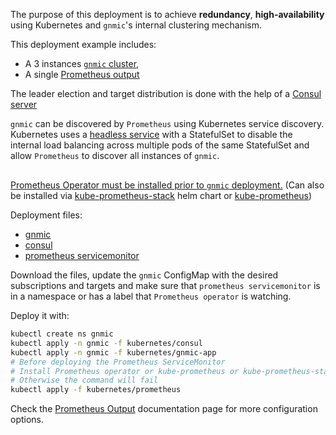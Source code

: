 The purpose of this deployment is to achieve __redundancy__, __high-availability__ using Kubernetes and `gnmic`'s internal clustering mechanism.

This deployment example includes:

- A 3 instances [`gnmic` cluster](../../../user_guide/HA.md),
- A single [Prometheus output](../../../user_guide/outputs/prometheus_output.md)

The leader election and target distribution is done with the help of a [Consul server](https://www.consul.io/docs/introhttps://www.consul.io/docs/intro)

`gnmic` can be discovered by `Prometheus` using Kubernetes service discovery. Kubernetes uses a [headless service](https://kubernetes.io/docs/concepts/services-networking/service/#headless-services) with a StatefulSet to disable the internal load balancing across multiple pods of the same StatefulSet and allow `Prometheus` to discover all instances of `gnmic`.

<div class="mxgraph" style="max-width:100%;border:1px solid transparent;margin:0 auto; display:block;" data-mxgraph="{&quot;page&quot;:12,&quot;zoom&quot;:1.4,&quot;highlight&quot;:&quot;#0000ff&quot;,&quot;nav&quot;:true,&quot;check-visible-state&quot;:true,&quot;resize&quot;:true,&quot;url&quot;:&quot;https://raw.githubusercontent.com/karimra/gnmic/diagrams/diagrams/cluster_prometheus_kubernetes&quot;}"></div>

<script type="text/javascript" src="https://cdn.jsdelivr.net/gh/hellt/drawio-js@main/embed2.js?&fetch=https%3A%2F%2Fraw.githubusercontent.com%2Fkarimra%2Fgnmic%2Fdiagrams%2Fcluster_prometheus_kubernetes" async></script>

<ins>[Prometheus Operator](https://github.com/prometheus-operator/prometheus-operator#quickstart) must be installed prior to `gnmic` deployment.</ins> (Can also be installed via [kube-prometheus-stack](https://github.com/prometheus-community/helm-charts/tree/main/charts/kube-prometheus-stack) helm chart or [kube-prometheus](https://github.com/prometheus-operator/kube-prometheus))

Deployment files:

- [gnmic](https://github.com/karimra/gnmic/blob/main/examples/deployments/2.clusters/2.prometheus-output/kubernetes/gnmic-app)
- [consul](https://github.com/karimra/gnmic/blob/main/examples/deployments/2.clusters/2.prometheus-output/kubernetes/consul)
- [prometheus servicemonitor](https://github.com/karimra/gnmic/blob/main/examples/deployments/2.clusters/2.prometheus-output/kubernetes/prometheus/servicemonitor.yaml)

Download the files, update the `gnmic` ConfigMap with the desired subscriptions and targets and make sure that `prometheus servicemonitor` is in a namespace or has a label that `Prometheus operator` is watching.

Deploy it with:

```bash
kubectl create ns gnmic
kubectl apply -n gnmic -f kubernetes/consul
kubectl apply -n gnmic -f kubernetes/gnmic-app
# Before deploying the Prometheus ServiceMonitor
# Install Prometheus operator or kube-prometheus or kube-prometheus-stack helm chart
# Otherwise the command will fail
kubectl apply -f kubernetes/prometheus
```

Check the [Prometheus Output](../../../user_guide/outputs/prometheus_output.md) documentation page for more configuration options.
